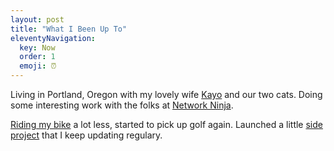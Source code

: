 ```yaml
---
layout: post
title: "What I Been Up To"
eleventyNavigation:
  key: Now
  order: 1
  emoji: ⏰
---
```

Living in Portland, Oregon with my lovely wife [Kayo](https://www.instagram.com/catfish13/) and our two cats. Doing some interesting work with the folks at [Network Ninja](https://networkninja.com/). 

[Riding my bike](https://www.strava.com/athletes/huphtur) a lot less, started to pick up golf again. Launched a little [side project](https://huphtur.nl/single-serving-sites/) that I keep updating regulary. 